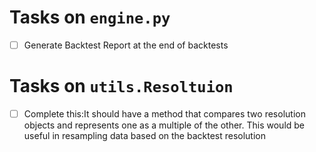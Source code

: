 # Tasks on `engine.py`
- [ ] Generate Backtest Report at the end of backtests

# Tasks on `utils.Resoltuion`
- [ ] Complete this:It should have a method that compares two resolution objects and represents one as a multiple of the other. This would be useful in resampling data based on the backtest resolution 